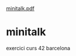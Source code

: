 [minitalk.pdf](https://github.com/mdiogenes/minitalk/files/8341150/minitalk.pdf)
# minitalk
exercici curs 42 barcelona
